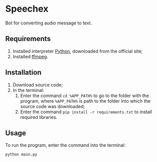 # Speechex
Bot for converting audio message to text.

## Requirements

1. Installed interpreter [Python](https://www.python.org/downloads/), downloaded from the official site;
2. Installed [ffmpeg](https://ffmpeg.org/download.html).

## Installation

1. Download source code;
3. In the terminal:
   1. Enter the command `cd %APP_PATH%` to go to the folder with the program, where `%APP_PATH%` is path to the folder into which the source code was downloaded;
   2. Enter the command `pip install -r requirements.txt` to install required libraries.

## Usage

To run the program, enter the command into the terminal: 

`python main.py`
